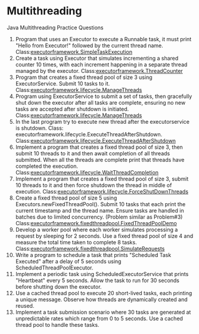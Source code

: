 # Multithreading
 Java Multithreading Practice Questions

1. Program that uses an Executor to execute a Runnable task, it must print "Hello from Executor!" followed by the current thread name. Class:[executorframework.SimpleTaskExecution](/src/executorframework/SimpleTaskExecution.java)
2. Create a task using Executor that simulates incrementing a shared counter 10 times, with each increment happening in a separate thread managed by the executor. Class:[executorframework.ThreadCounter](/src/executorframework/ThreadCounter.java)
3. Program that creates a fixed thread pool of size 3 using ExecutorService. Submit 10 tasks to it. Class:[executorframework.lifecycle.ManageThreads](/src/executorframework/lifecycle/ManageThreads.java)
4. Program using ExecutorService to submit a set of tasks, then gracefully shut down the executor after all tasks are complete, ensuring no new tasks are accepted after shutdown is initiated. Class:[executorframework.lifecycle.ManageThreads](/src/executorframework/lifecycle/ManageThreads.java)
5. In the last program try to execute new thread after the executorservice is shutdown. Class: executorframework.lifecycle.ExecuteThreadAfterShutdown. Class:[executorframework.lifecycle.ExecuteThreadAfterShutdown](/src/executorframework/lifecycle/ExecuteThreadAfterShutdown.java)
6. Implement a program that creates a fixed thread pool of size 3, then submit 10 threads to it and then await completion of all threads submitted. When all the threads are complete print that threads have completed the execution. Class:[executorframework.lifecycle.WaitThreadCompletion](/src/executorframework/lifecycle/WaitThreadCompletion.java)
7. Implement a program that creates a fixed thread pool of size 3, submit 10 threads to it and then force shutdown the thread in middle of execution. Class:[executorframework.lifecycle.ForceShutDownThreads](/src/executorframework/lifecycle/ForceShutDownThreads.java)
8. Create a fixed thread pool of size 5 using Executors.newFixedThreadPool(). Submit 10 tasks that each print the current timestamp and the thread name. Ensure tasks are handled in batches due to limited concurrency. (Problem similar as Problem#3) Class:[executorframework.fixedthreadpool.FixedThreadPoolDemo](/src/executorframework/fixedthreadpool/FixedThreadPoolDemo.java)
9. Develop a worker pool where each worker simulates processing a request by sleeping for 2 seconds. Use a fixed thread pool of size 4 and measure the total time taken to complete 8 tasks. Class:[executorframework.fixedthreadpool.SimulateRequests](/src/executorframework/fixedthreadpool/SimulateRequests.java)
10. Write a program to schedule a task that prints "Scheduled Task Executed" after a delay of 5 seconds using ScheduledThreadPoolExecutor. 
11. Implement a periodic task using ScheduledExecutorService that prints "Heartbeat" every 5 seconds. Allow the task to run for 30 seconds before shutting down the executor.
12. Use a cached thread pool to execute 20 short-lived tasks, each printing a unique message. Observe how threads are dynamically created and reused.
13. Implement a task submission scenario where 30 tasks are generated at unpredictable rates which range from 0 to 5 seconds. Use a cached thread pool to handle these tasks.

